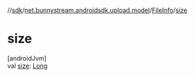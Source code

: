 //[sdk](../../../index.md)/[net.bunnystream.androidsdk.upload.model](../index.md)/[FileInfo](index.md)/[size](size.md)

# size

[androidJvm]\
val [size](size.md): [Long](https://kotlinlang.org/api/latest/jvm/stdlib/kotlin/-long/index.html)
